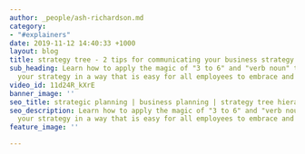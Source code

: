 ```yaml
---
author: _people/ash-richardson.md
category:
- "#explainers"
date: 2019-11-12 14:40:33 +1000
layout: blog
title: strategy tree - 2 tips for communicating your business strategy
sub_heading: Learn how to apply the magic of "3 to 6" and "verb noun" to communicating
  your strategy in a way that is easy for all employees to embrace and collaborate.
video_id: 11d24R_kXrE
banner_image: ''
seo_title: strategic planning | business planning | strategy tree hierarchy
seo_description: Learn how to apply the magic of "3 to 6" and "verb noun" to communicating
  your strategy in a way that is easy for all employees to embrace and collaborate.
feature_image: ''

---
```

